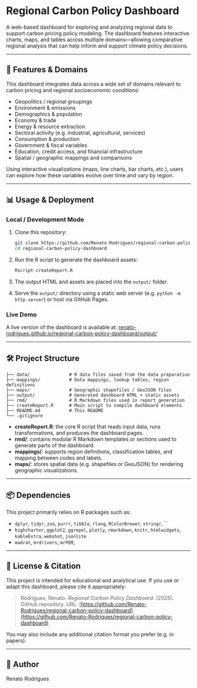 # Regional Carbon Policy Dashboard

A web-based dashboard for exploring and analyzing regional data to support carbon pricing policy modeling. 
The dashboard features interactive charts, maps, and tables across multiple domains—allowing comparative regional analysis that can help inform and support climate policy decisions.

---

## 🧭 Features & Domains

This dashboard integrates data across a wide set of domains relevant to carbon pricing and regional socioeconomic conditions:

- Geopolitics / regional groupings  
- Environment & emissions  
- Demographics & population  
- Economy & trade  
- Energy & resource extraction  
- Sectoral activity (e.g. industrial, agricultural, services)  
- Consumption & production  
- Government & fiscal variables  
- Education, credit access, and financial infrastructure  
- Spatial / geographic mappings and comparisons  

Using interactive visualizations (maps, line charts, bar charts, etc.), users can explore how these variables evolve over time and vary by region.

---

## 📊 Usage & Deployment

### Local / Development Mode

1. Clone this repository:
   ```bash
   git clone https://github.com/Renato-Rodrigues/regional-carbon-policy-dashboard.git
   cd regional-carbon-policy-dashboard
   ```

2. Run the R script to generate the dashboard assets:

   ```bash
   Rscript createReport.R
   ```
3. The output HTML and assets are placed into the `output/` folder.
4. Serve the `output/` directory using a static web server (e.g. `python -m http.server`) or host via GitHub Pages.

### Live Demo

A live version of the dashboard is available at:
[renato-rodrigues.github.io/regional-carbon-policy-dashboard/output/](https://renato-rodrigues.github.io/regional-carbon-policy-dashboard/output/)

---

## 🛠️ Project Structure

```
├── data/               # R data files saved from the data preparation
├── mappings/           # Data mappings, lookup tables, region definitions
├── maps/               # Geographic shapefiles / GeoJSON files
├── output/             # Generated dashboard HTML + static assets
├── rmd/                # R Markdown files used in report generation
├── createReport.R      # Main script to compile dashboard elements
├── README.md           # This README
└── .gitignore
```

* **createReport.R**: the core R script that reads input data, runs transformations, and produces the dashboard pages.
* **rmd/**: contains modular R Markdown templates or sections used to generate parts of the dashboard.
* **mappings/**: supports region definitions, classification tables, and mapping between codes and labels.
* **maps/**: stores spatial data (e.g. shapefiles or GeoJSON) for rendering geographic visualizations.

---

## 📦 Dependencies

This project primarily relies on R packages such as:

* `dplyr`, `tidyr`, `zoo`, `purrr`, `tibble`, `rlang`, `RColorBrewer`, `stringr`, ``
* `highcharter`, `ggplot2`, `ggrepel`, `plotly`, `rmarkdown`, `knitr`, `htmlwidgets`, `kableExtra`, `webshot`, `jsonlite`
* `madrat`, `mrdrivers`, `mrPEM`, 

---

## 📄 License & Citation

This project is intended for educational and analytical use. If you use or adapt this dashboard, please cite it appropriately:

> Rodrigues, Renato. *Regional Carbon Policy Dashboard*. (2025). GitHub repository.
> URL: [https://github.com/Renato-Rodrigues/regional-carbon-policy-dashboard](https://github.com/Renato-Rodrigues/regional-carbon-policy-dashboard)

You may also include any additional citation format you prefer (e.g. in papers).

---

## 👤 Author

Renato Rodrigues
